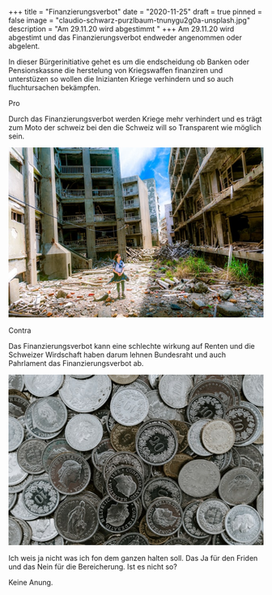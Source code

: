 +++
title = "Finanzierungsverbot"
date = "2020-11-25"
draft = true
pinned = false
image = "claudio-schwarz-purzlbaum-tnunygu2g0a-unsplash.jpg"
description = "Am 29.11.20 wird abgestimmt "
+++
Am 29.11.20 wird abgestimt und das Finanzierungsverbot endweder angenommen oder abgelent.

In dieser Bürgerinitiative gehet es um die endscheidung ob Banken oder Pensionskassne die herstelung von Kriegswaffen finanziren und unterstüzen so wollen die Inizianten Kriege verhindern und so auch fluchtursachen bekämpfen.

Pro 

Durch das Finanzierungsverbot werden Kriege mehr verhindert und es trägt zum Moto der schweiz bei den die Schweiz will so Transparent wie möglich sein.

![](jordy-meow-osd4nghd4km-unsplash.jpg)

Contra

Das Finanzierungsverbot kann eine schlechte wirkung auf Renten und die Schweizer Wirdschaft haben darum lehnen Bundesraht und auch Pahrlament das Finanzierungsverbot ab.

![](claudio-schwarz-purzlbaum-s777k6znppy-unsplash.jpg)

Ich weis ja nicht was ich fon dem ganzen halten soll. Das Ja für den Friden und das Nein für die Bereicherung. Ist es nicht so?

Keine Anung.